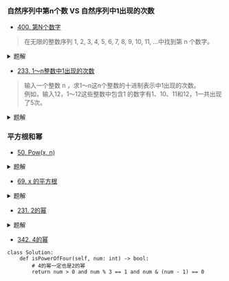 ### 自然序列中第n个数 VS 自然序列中1出现的次数
- [400. 第N个数字](https://leetcode-cn.com/problems/nth-digit/)
> 在无限的整数序列 1, 2, 3, 4, 5, 6, 7, 8, 9, 10, 11, ...中找到第 n 个数字。

<details>
<summary>题解</summary>
    
```python3
class Solution:
    def findNthDigit(self, n: int) -> int:
        # n - 1的目的在于，后面first_num的第一个索引从0开始
        n -= 1
        # pow(2, 31) < pow(10, 11), 在32位证书范围内
        for digit in range(1, 11):
            # [first_num]表示每一组第一个数
            # [1]23456789       [10]11...99     [100]101...999
            first_num = 10 ** (digit - 1)
            if n < 9 * first_num * digit:
                return int(str(first_num + n / digit)[n % digit])
            n -= 9 * first_num * digit
        return -1
```
</details>

- [233. 1～n整数中1出现的次数](https://leetcode-cn.com/problems/number-of-digit-one/)
> 输入一个整数 n ，求1～n这n个整数的十进制表示中1出现的次数。   
例如，输入12，1～12这些整数中包含1 的数字有1、10、11和12，1一共出现了5次。

<details>
<summary>题解</summary>
    
参考： [找规律-通用的解法](https://leetcode-cn.com/problems/1nzheng-shu-zhong-1chu-xian-de-ci-shu-lcof/solution/xiang-jie-gui-lu-yong-shi-0ms-by-sircarol/)
```python3
class Solution:
    def countDigitOne(self, n: int) -> int:
        if n <= 0: return 0
        if n <= 9: return 1
        ans = 0
        i = 1
        target = 1
        m = 9 - target
        while i <= n:
            a, b = n // i, n % i
            ans += (a + m) // 10 * i + (b + 1 if a % 10 == target else 0)
            i *= 10
        return ans
```
</details>

### 平方根和幂
- [50. Pow(x, n)](https://leetcode-cn.com/problems/powx-n/)
<details>
<summary>题解</summary>

```python3
class Solution:
    def myPow(self, x: float, n: int) -> float:
        if n < 0:
            n = -n
            x = 1 / x
        ans = 1
        while n:
            # 等待n为奇数
            if n & 1:
                ans *= x
            # n为偶数时不累乘，只需x自乘
            n >>= 1
            x *= x
        return ans
```
</details>

- [69. x 的平方根](https://leetcode-cn.com/problems/sqrtx/)
<details>
<summary>题解</summary>
	
```python3
class Solution:
    def mySqrt(self, x: int) -> int:
        if x == 0: return 0
        left, right = 1, x
        while left < right:
            mid = (left + right) // 2
            if mid ** 2 == x or right - left == 1: return mid
            elif mid ** 2 < x: left = mid
            else: right = mid
        return left
```
</details>

- [231. 2的幂](https://leetcode-cn.com/problems/power-of-two/)
<details>
<summary>题解</summary>
	
```python3
class Solution:
    def isPowerOfTwo(self, n: int) -> bool:
        return n > 0 and n & (n - 1) == 0
```
</details>

- [342. 4的幂](https://leetcode-cn.com/problems/power-of-four/)
```python3
class Solution:
    def isPowerOfFour(self, num: int) -> bool:
        # 4的幂一定也是2的幂
        return num > 0 and num % 3 == 1 and num & (num - 1) == 0
```
</details>
